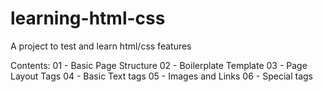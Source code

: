 # learning-html-css
A project to test and learn html/css features

Contents:
01 - Basic Page Structure
02 - Boilerplate Template
03 - Page Layout Tags
04 - Basic Text tags
05 - Images and Links
06 - Special tags
